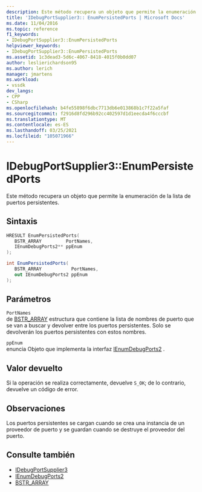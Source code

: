 ```yaml
---
description: Este método recupera un objeto que permite la enumeración de la lista de puertos persistentes.
title: 'IDebugPortSupplier3:: EnumPersistedPorts | Microsoft Docs'
ms.date: 11/04/2016
ms.topic: reference
f1_keywords:
- IDebugPortSupplier3::EnumPersistedPorts
helpviewer_keywords:
- IDebugPortSupplier3::EnumPersistedPorts
ms.assetid: 1c3dead3-5d6c-4067-8418-4015f0b0dd07
author: leslierichardson95
ms.author: lerich
manager: jmartens
ms.workload:
- vssdk
dev_langs:
- CPP
- CSharp
ms.openlocfilehash: b4fe55898f6dbc7713db6e013868b1c7f22a5faf
ms.sourcegitcommit: f2916d8fd296b92cc402597d1d1eecda4f6cccbf
ms.translationtype: MT
ms.contentlocale: es-ES
ms.lasthandoff: 03/25/2021
ms.locfileid: "105071966"
---
```

# <a name="idebugportsupplier3enumpersistedports"></a>IDebugPortSupplier3::EnumPersistedPorts
Este método recupera un objeto que permite la enumeración de la lista de puertos persistentes.

## <a name="syntax"></a>Sintaxis

```cpp
HRESULT EnumPersistedPorts(
   BSTR_ARRAY         PortNames,
   IEnumDebugPorts2** ppEnum
);
```

```csharp
int EnumPersistedPorts(
   BSTR_ARRAY           PortNames,
   out IEnumDebugPorts2 ppEnum
);
```

## <a name="parameters"></a>Parámetros
`PortNames`\
de [BSTR_ARRAY](../../../extensibility/debugger/reference/bstr-array.md) estructura que contiene la lista de nombres de puerto que se van a buscar y devolver entre los puertos persistentes. Solo se devolverán los puertos persistentes con estos nombres.

`ppEnum`\
enuncia Objeto que implementa la interfaz [IEnumDebugPorts2](../../../extensibility/debugger/reference/ienumdebugports2.md) .

## <a name="return-value"></a>Valor devuelto
 Si la operación se realiza correctamente, devuelve `S_OK`; de lo contrario, devuelve un código de error.

## <a name="remarks"></a>Observaciones
 Los puertos persistentes se cargan cuando se crea una instancia de un proveedor de puerto y se guardan cuando se destruye el proveedor del puerto.

## <a name="see-also"></a>Consulte también
- [IDebugPortSupplier3](../../../extensibility/debugger/reference/idebugportsupplier3.md)
- [IEnumDebugPorts2](../../../extensibility/debugger/reference/ienumdebugports2.md)
- [BSTR_ARRAY](../../../extensibility/debugger/reference/bstr-array.md)
